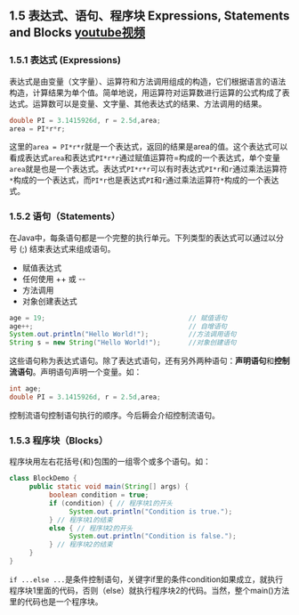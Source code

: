 ## 1.5 表达式、语句、程序块 Expressions, Statements and Blocks [youtube视频](https://youtu.be/fExfZabGf-o)
### 1.5.1 表达式 (Expressions)

表达式是由变量（文字量）、运算符和方法调用组成的构造，它们根据语言的语法构造，计算结果为单个值。简单地说，用运算符对运算数进行运算的公式构成了表达式。运算数可以是变量、文字量、其他表达式的结果、方法调用的结果。
```java
double PI = 3.1415926d, r = 2.5d,area;
area = PI*r*r;
```
这里的`area = PI*r*r`就是一个表达式，返回的结果是area的值。这个表达式可以看成表达式`area`和表达式`PI*r*r`通过赋值运算符=构成的一个表达式，单个变量`area`就是也是一个表达式。表达式`PI*r*r`可以有时表达式`PI*r`和`r`通过乘法运算符`*`构成的一个表达式，而`PI*r`也是表达式`PI`和`r`通过乘法运算符`*`构成的一个表达式。

### 1.5.2 语句（Statements）

在Java中，每条语句都是一个完整的执行单元。下列类型的表达式可以通过以分号 (;) 结束表达式来组成语句。
- 赋值表达式
- 任何使用 ++ 或 --
- 方法调用
- 对象创建表达式
```java
age = 19;                                    // 赋值语句
age++;                                       // 自增语句
System.out.println("Hello World!");          //方法调用语句
String s = new String("Hello World!");       //对象创建语句
```
这些语句称为表达式语句。除了表达式语句，还有另外两种语句：**声明语句**和**控制流语句**。声明语句声明一个变量。如：
```java
int age;
double PI = 3.1415926d, r = 2.5d,area;
```
控制流语句控制语句执行的顺序。今后耨会介绍控制流语句。

### 1.5.3 程序块（Blocks）

程序块用左右花括号{和}包围的一组零个或多个语句。如：
```java
class BlockDemo {
     public static void main(String[] args) {
          boolean condition = true;
          if (condition) { // 程序块1的开头
               System.out.println("Condition is true.");
          } // 程序块1的结束
          else { // 程序块2的开头
               System.out.println("Condition is false.");
          } // 程序块2的结束
     }
}
```
`if ...else ...`是条件控制语句，关键字if里的条件condition如果成立，就执行程序块1里面的代码，否则（else）就执行程序块2的代码。当然，整个main()方法里的代码也是一个程序块。


